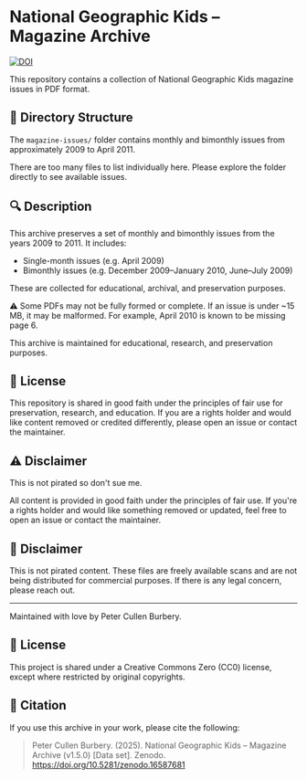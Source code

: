 # National Geographic Kids – Magazine Archive

[![DOI](https://zenodo.org/badge/DOI/10.5281/zenodo.16587681.svg)](https://doi.org/10.5281/zenodo.16587681)

This repository contains a collection of National Geographic Kids magazine issues in PDF format.

## 📁 Directory Structure

The `magazine-issues/` folder contains monthly and bimonthly issues from approximately 2009 to April 2011.

There are too many files to list individually here. Please explore the folder directly to see available issues.

## 🔍 Description

This archive preserves a set of monthly and bimonthly issues from the years 2009 to 2011. It includes:

- Single-month issues (e.g. April 2009)
- Bimonthly issues (e.g. December 2009–January 2010, June–July 2009)

These are collected for educational, archival, and preservation purposes.

⚠️ Some PDFs may not be fully formed or complete. If an issue is under ~15 MB, it may be malformed. For example, April 2010 is known to be missing page 6.

This archive is maintained for educational, research, and preservation purposes.

## 📄 License

This repository is shared in good faith under the principles of fair use for preservation, research, and education. If you are a rights holder and would like content removed or credited differently, please open an issue or contact the maintainer.

## ⚠️ Disclaimer

This is not pirated so don't sue me.

All content is provided in good faith under the principles of fair use. If you're a rights holder and would like something removed or updated, feel free to open an issue or contact the maintainer.

## 🙏 Disclaimer

This is not pirated content. These files are freely available scans and are not being distributed for commercial purposes. If there is any legal concern, please reach out.

---

Maintained with love by Peter Cullen Burbery.

## 📄 License

This project is shared under a Creative Commons Zero (CC0) license, except where restricted by original copyrights.

## 📘 Citation

If you use this archive in your work, please cite the following:

> Peter Cullen Burbery. (2025). National Geographic Kids – Magazine Archive (v1.5.0) [Data set]. Zenodo. https://doi.org/10.5281/zenodo.16587681